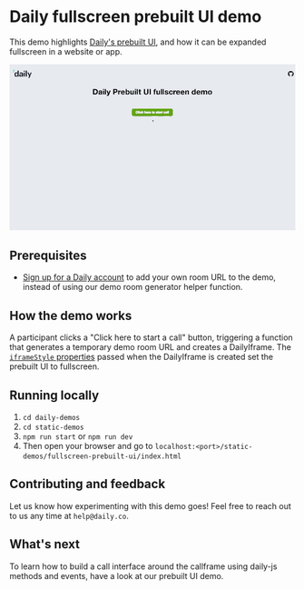 # Daily fullscreen prebuilt UI demo

This demo highlights [Daily's prebuilt UI](https://www.daily.co/blog/prebuilt-ui/), and how it can be expanded fullscreen in a website or app.

![Video call takes up most of screen with menu bar around to manage call](./assets/fullscreen-prebuilt-ui.gif)

## Prerequisites

- [Sign up for a Daily account](https://dashboard.daily.co/signup) to add your own room URL to the demo, instead of using our demo room generator helper function.

## How the demo works

A participant clicks a "Click here to start a call" button, triggering a function that generates a temporary demo room URL and creates a DailyIframe. The [`iframeStyle` properties](https://docs.daily.co/reference#properties) passed when the DailyIframe is created set the prebuilt UI to fullscreen.

## Running locally

1. `cd daily-demos`
2. `cd static-demos`
3. `npm run start` or `npm run dev`
4. Then open your browser and go to `localhost:<port>/static-demos/fullscreen-prebuilt-ui/index.html`

## Contributing and feedback

Let us know how experimenting with this demo goes! Feel free to reach out to us any time at `help@daily.co`.

## What's next

To learn how to build a call interface around the callframe using daily-js methods and events, have a look at our prebuilt UI demo.
